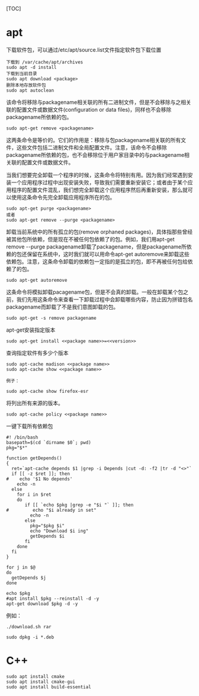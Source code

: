 [TOC]

# apt
下载软件包，可以通过/etc/apt/source.list文件指定软件包下载位置
```
下载到 /var/cache/apt/archives
sudo apt -d install
下载到当前目录
sudo apt download <package> 
删除本地存放软件包
sudo apt autoclean
```

该命令将移除与packagename相关联的所有二进制文件，但是不会移除与之相关联的配置文件或数据文件(configuration or data files)，同样也不会移除packagename所依赖的包。
```
sudo apt-get remove <packagename>
```

这两条命令是等价的。它们的作用是：移除与包packagename相关联的所有文件，这些文件包括二进制文件和全局配置文件。注意，该命令不会移除packagename所依赖的包，也不会移除位于用户家目录中的与packagename相关联的配置文件或数据文件。

当我们想要完全卸载一个程序的时候，这条命令将特别有用。因为我们经常遇到安装一个应用程序过程中出现安装失败，导致我们需要重新安装它；或者由于某个应用程序的配置文件混乱，我们想完全卸载这个应用程序然后再重新安装，那么就可以使用这条命令先完全卸载应用程序所在的包。

```
sudo apt-get purge <packagename>
或者
sudo apt-get remove --purge <packagename>
```
卸载当前系统中的所有孤立的包(remove orphaned packages)，具体指那些曾经被其他包所依赖，但是现在不被任何包依赖了的包。例如，我们用apt-get remove --purge packagename卸载了packagename，但是packagename所依赖的包还保留在系统中，这时我们就可以用命令apt-get autoremove来卸载这些依赖包。注意，这条命令卸载的依赖包一定指的是孤立的包，即不再被任何包给依赖了的包。
```
sudo apt-get autoremove
```
这条命令将模拟卸载pacagename包，但是不会真的卸载。一般在卸载某个包之前，我们先用这条命令来查看一下卸载过程中会卸载哪些内容，防止因为拼错包名packagename而卸载了不是我们意图卸载的包。
```
sudo apt-get -s remove packagename
```
apt-get安装指定版本
```
sudo apt-get install <<package name>>=<<version>>
```
查询指定软件有多少个版本
```
sudo apt-cache madison <<package name>>
sudo apt-cache show <<package name>>

例子：
 
sudo apt-cache show firefox-esr
```
将列出所有来源的版本。
```
sudo apt-cache policy <<package name>>
```
一键下载所有依赖包
```
#! /bin/bash
basepath=$(cd `dirname $0`; pwd)
pkg="$*"

function getDepends()
{
  ret=`apt-cache depends $1 |grep -i Depends |cut -d: -f2 |tr -d "<>"`
  if [[ -z $ret ]]; then
#    echo '$1 No depends'
    echo -n
  else
    for i in $ret
    do
       if [[ `echo $pkg |grep -e "$i "` ]]; then
#         echo "$i already in set"
         echo -n
       else
         pkg="$pkg $i"
         echo "Download $i ing"
         getDepends $i
       fi
    done
  fi
}

for j in $@
do
  getDepends $j
done

echo $pkg
#apt install $pkg --reinstall -d -y
apt-get download $pkg -d -y
```

例如：

```
./download.sh rar

sudo dpkg -i *.deb
```







# C++

```
sudo apt install cmake
sudo apt install cmake-gui
sudo apt install build-essential
```



